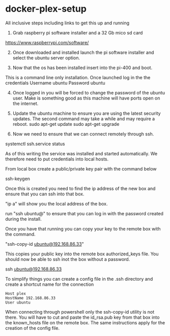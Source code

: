 # docker-plex-setup


All inclusive steps including links to get this up and running

1. Grab raspberry pi software installer and a 32 Gb mico sd card

https://www.raspberrypi.com/software/

2. Once downloaded and installed launch the pi software installer and select the ubuntu server option.

3. Now that the os has been installed insert into the pi-400 and boot.

This is a command line only installation. Once launched log in the the credentials 
Username
ubuntu
Password
ubuntu

4. Once logged in you will be forced to change the password of the ubuntu user. Make is something good as this machine will have ports open on the internet.

5. Update the ubuntu machine to ensure you are using the latest security updates. The second command may take a while and may require a reboot.
sudo apt-get update
sudo apt-get upgrade

6. Now we need to ensure that we can connect remotely through ssh.

systemctl ssh.service status

As of this writing the service was installed and started automatically. We therefore need to put credentials into local hosts.

From local box create a public/private key pair with the command below

ssh-keygen

Once this is created you need to find the ip address of the new box and ensure that you can ssh into that box.

"ip a" will show you the local address of the box.

run "ssh ubuntu@<local ip address>" to ensure that you can log in with the password created during the install.
  
Once you have that running you can copy your key to the remote box with the command.
  
"ssh-copy-id ubuntu@192.168.86.33"
  
This copies your public key into the remote box authorized_keys file. You should now be able to ssh inot the box without a password.
  
ssh ubuntu@192.168.86.33

To simplify things you can create a config file in the .ssh directory and create a shortcut name for the connection
  
    Host plex
    HostName 192.168.86.33
    User ubuntu
 
When connecting through powershell only the ssh-copy-id utility is not there. You will have to cut and paste the id_rsa.pub key from that box into the known_hosts
  file on the remote box. The same instructions apply for the creation of the config file.
  
